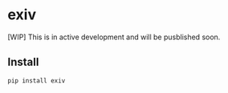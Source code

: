 # exiv
[WIP]
This is in active development and will be pusblished soon.

## Install
```bash
pip install exiv
```